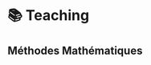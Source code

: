 # 📚 Teaching

##  Méthodes Mathématiques

<td-item
  title="TD1 — Combinatoire et probabilités générales"
  desc="Techniques de dénombrement et identités binomiales, premières situations aléatoires."
  enonce="/teaching/TD1_enonce.pdf"
  preview="inline">
  <td-resource title="Affinité loi normale" href="/teaching/affinite_normale.html"></td-resource>
</td-item>

<td-item
  title="TD2 — Loi normale et théorème central limite"
  desc="Lois continues usuelles, loi normale et application du TCL."
  enonce="/teaching/TD2_enonce.pdf"
  preview="inline">
  <td-resource title="Interpretation graphique TCL" href="/teaching/TCL.html"></td-resource>
  <td-resource title="Tables statistiques (PDF)" href="/teaching/Tables_Statistiques_usuelles.pdf"></td-resource>
</td-item>




